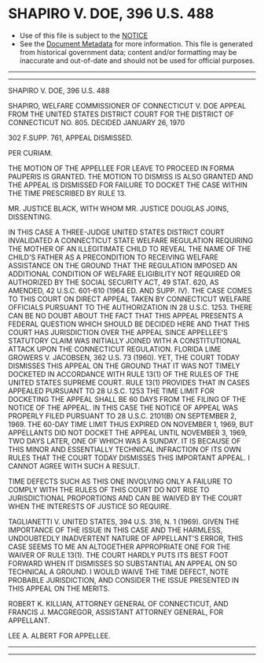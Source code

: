 ---
---

# SHAPIRO V. DOE, 396 U.S. 488

* Use of this file is subject to the [NOTICE](https://github.com/publicdocs/notice/blob/master/NOTICE)
* See the [Document Metadata](../../../) for more information.
  This file is generated from historical government data; content and/or formatting may be inaccurate and out-of-date and should not be used for official purposes.

----------
----------

SHAPIRO V. DOE, 396 U.S. 488

SHAPIRO, WELFARE COMMISSIONER OF CONNECTICUT V. DOE APPEAL FROM THE UNITED STATES DISTRICT COURT FOR THE DISTRICT OF CONNECTICUT NO. 805.  DECIDED JANUARY 26, 1970

302 F.SUPP.  761, APPEAL DISMISSED.

PER CURIAM.

THE MOTION OF THE APPELLEE FOR LEAVE TO PROCEED IN FORMA PAUPERIS IS GRANTED.  THE MOTION TO DISMISS IS ALSO GRANTED AND THE APPEAL IS DISMISSED FOR FAILURE TO DOCKET THE CASE WITHIN THE TIME PRESCRIBED BY RULE 13.

MR. JUSTICE BLACK, WITH WHOM MR. JUSTICE DOUGLAS JOINS, DISSENTING.

IN THIS CASE A THREE-JUDGE UNITED STATES DISTRICT COURT INVALIDATED A CONNECTICUT STATE WELFARE REGULATION REQUIRING THE MOTHER OF AN ILLEGITIMATE CHILD TO REVEAL THE NAME OF THE CHILD'S FATHER AS A PRECONDITION TO RECEIVING WELFARE ASSISTANCE ON THE GROUND THAT THE REGULATION IMPOSED AN ADDITIONAL CONDITION OF WELFARE ELIGIBILITY NOT REQUIRED OR AUTHORIZED BY THE SOCIAL SECURITY ACT, 49 STAT. 620, AS AMENDED, 42 U.S.C. 601-610 (1964 ED. AND SUPP. IV).  THE CASE COMES TO THIS COURT ON DIRECT APPEAL TAKEN BY CONNECTICUT WELFARE OFFICIALS PURSUANT TO THE AUTHORIZATION IN 28 U.S.C. 1253.  THERE CAN BE NO DOUBT ABOUT THE FACT THAT THIS APPEAL PRESENTS A FEDERAL QUESTION WHICH SHOULD BE DECIDED HERE AND THAT THIS COURT HAS JURISDICTION OVER THE APPEAL SINCE APPELLEE'S STATUTORY CLAIM WAS INITIALLY JOINED WITH A CONSTITUTIONAL ATTACK UPON THE CONNECTICUT REGULATION.  FLORIDA LIME GROWERS V. JACOBSEN, 362 U.S. 73 (1960).  YET, THE COURT TODAY DISMISSES THIS APPEAL ON THE GROUND THAT IT WAS NOT TIMELY DOCKETED IN ACCORDANCE WITH RULE 13(1) OF THE RULES OF THE UNITED STATES SUPREME COURT.  RULE 13(1) PROVIDES THAT IN CASES APPEALED PURSUANT TO 28 U.S.C. 1253 THE TIME LIMIT FOR DOCKETING THE APPEAL SHALL BE 60 DAYS FROM THE FILING OF THE NOTICE OF THE APPEAL.  IN THIS CASE THE NOTICE OF APPEAL WAS PROPERLY FILED PURSUANT TO 28 U.S.C. 2101(B) ON SEPTEMBER 2, 1969.  THE 60-DAY TIME LIMIT THUS EXPIRED ON NOVEMBER 1, 1969, BUT APPELLANTS DID NOT DOCKET THE APPEAL UNTIL NOVEMBER 3, 1969, TWO DAYS LATER, ONE OF WHICH WAS A SUNDAY.  IT IS BECAUSE OF THIS MINOR AND ESSENTIALLY TECHNICAL INFRACTION OF ITS OWN RULES THAT THE COURT TODAY DISMISSES THIS IMPORTANT APPEAL.  I CANNOT AGREE WITH SUCH A RESULT.

TIME DEFECTS SUCH AS THIS ONE INVOLVING ONLY A FAILURE TO COMPLY WITH THE RULES OF THIS COURT DO NOT RISE TO JURISDICTIONAL PROPORTIONS AND CAN BE WAIVED BY THE COURT WHEN THE INTERESTS OF JUSTICE SO REQUIRE.

TAGLIANETTI V. UNITED STATES, 394 U.S. 316, N. 1 (1969).  GIVEN THE IMPORTANCE OF THE ISSUE IN THIS CASE AND THE HARMLESS, UNDOUBTEDLY INADVERTENT NATURE OF APPELLANT'S ERROR, THIS CASE SEEMS TO ME AN ALTOGETHER APPROPRIATE ONE FOR THE WAIVER OF RULE 13(1).  THE COURT HARDLY PUTS ITS BEST FOOT FORWARD WHEN IT DISMISSES SO SUBSTANTIAL AN APPEAL ON SO TECHNICAL A GROUND.  I WOULD WAIVE THE TIME DEFECT, NOTE PROBABLE JURISDICTION, AND CONSIDER THE ISSUE PRESENTED IN THIS APPEAL ON THE MERITS.

ROBERT K. KILLIAN, ATTORNEY GENERAL OF CONNECTICUT, AND FRANCIS J. MACGREGOR, ASSISTANT ATTORNEY GENERAL, FOR APPELLANT.

LEE A. ALBERT FOR APPELLEE.


----------
----------

